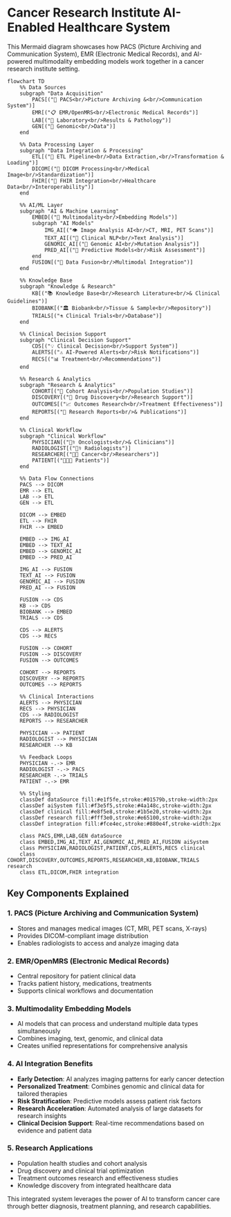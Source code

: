 # Cancer Research Institute AI-Enabled Healthcare System

This Mermaid diagram showcases how PACS (Picture Archiving and Communication System), EMR (Electronic Medical Records), and AI-powered multimodality embedding models work together in a cancer research institute setting.

```mermaid
flowchart TD
    %% Data Sources
    subgraph "Data Acquisition"
        PACS[("🏥 PACS<br/>Picture Archiving &<br/>Communication System")]
        EMR[("📋 EMR/OpenMRS<br/>Electronic Medical Records")]
        LAB[("🧪 Laboratory<br/>Results & Pathology")]
        GEN[("🧬 Genomic<br/>Data")]
    end
    
    %% Data Processing Layer
    subgraph "Data Integration & Processing"
        ETL[("🔄 ETL Pipeline<br/>Data Extraction,<br/>Transformation & Loading")]
        DICOM[("📸 DICOM Processing<br/>Medical Image<br/>Standardization")]
        FHIR[("🔗 FHIR Integration<br/>Healthcare Data<br/>Interoperability")]
    end
    
    %% AI/ML Layer
    subgraph "AI & Machine Learning"
        EMBED[("🤖 Multimodality<br/>Embedding Models")]
        subgraph "AI Models"
            IMG_AI[("👁️ Image Analysis AI<br/>CT, MRI, PET Scans")]
            TEXT_AI[("📝 Clinical NLP<br/>Text Analysis")]
            GENOMIC_AI[("🧬 Genomic AI<br/>Mutation Analysis")]
            PRED_AI[("🎯 Predictive Models<br/>Risk Assessment")]
        end
        FUSION[("🔀 Data Fusion<br/>Multimodal Integration")]
    end
    
    %% Knowledge Base
    subgraph "Knowledge & Research"
        KB[("📚 Knowledge Base<br/>Research Literature<br/>& Clinical Guidelines")]
        BIOBANK[("🏛️ Biobank<br/>Tissue & Sample<br/>Repository")]
        TRIALS[("⚗️ Clinical Trials<br/>Database")]
    end
    
    %% Clinical Decision Support
    subgraph "Clinical Decision Support"
        CDS[("💡 Clinical Decision<br/>Support System")]
        ALERTS[("⚠️ AI-Powered Alerts<br/>Risk Notifications")]
        RECS[("📊 Treatment<br/>Recommendations")]
    end
    
    %% Research & Analytics
    subgraph "Research & Analytics"
        COHORT[("👥 Cohort Analysis<br/>Population Studies")]
        DISCOVERY[("🔬 Drug Discovery<br/>Research Support")]
        OUTCOMES[("📈 Outcomes Research<br/>Treatment Effectiveness")]
        REPORTS[("📄 Research Reports<br/>& Publications")]
    end
    
    %% Clinical Workflow
    subgraph "Clinical Workflow"
        PHYSICIAN[("👩‍⚕️ Oncologists<br/>& Clinicians")]
        RADIOLOGIST[("👨‍⚕️ Radiologists")]
        RESEARCHER[("👩‍🔬 Cancer<br/>Researchers")]
        PATIENT[("🧑‍🤝‍🧑 Patients")]
    end
    
    %% Data Flow Connections
    PACS --> DICOM
    EMR --> ETL
    LAB --> ETL
    GEN --> ETL
    
    DICOM --> EMBED
    ETL --> FHIR
    FHIR --> EMBED
    
    EMBED --> IMG_AI
    EMBED --> TEXT_AI
    EMBED --> GENOMIC_AI
    EMBED --> PRED_AI
    
    IMG_AI --> FUSION
    TEXT_AI --> FUSION
    GENOMIC_AI --> FUSION
    PRED_AI --> FUSION
    
    FUSION --> CDS
    KB --> CDS
    BIOBANK --> EMBED
    TRIALS --> CDS
    
    CDS --> ALERTS
    CDS --> RECS
    
    FUSION --> COHORT
    FUSION --> DISCOVERY
    FUSION --> OUTCOMES
    
    COHORT --> REPORTS
    DISCOVERY --> REPORTS
    OUTCOMES --> REPORTS
    
    %% Clinical Interactions
    ALERTS --> PHYSICIAN
    RECS --> PHYSICIAN
    CDS --> RADIOLOGIST
    REPORTS --> RESEARCHER
    
    PHYSICIAN --> PATIENT
    RADIOLOGIST --> PHYSICIAN
    RESEARCHER --> KB
    
    %% Feedback Loops
    PHYSICIAN -.-> EMR
    RADIOLOGIST -.-> PACS
    RESEARCHER -.-> TRIALS
    PATIENT -.-> EMR
    
    %% Styling
    classDef dataSource fill:#e1f5fe,stroke:#01579b,stroke-width:2px
    classDef aiSystem fill:#f3e5f5,stroke:#4a148c,stroke-width:2px
    classDef clinical fill:#e8f5e8,stroke:#1b5e20,stroke-width:2px
    classDef research fill:#fff3e0,stroke:#e65100,stroke-width:2px
    classDef integration fill:#fce4ec,stroke:#880e4f,stroke-width:2px
    
    class PACS,EMR,LAB,GEN dataSource
    class EMBED,IMG_AI,TEXT_AI,GENOMIC_AI,PRED_AI,FUSION aiSystem
    class PHYSICIAN,RADIOLOGIST,PATIENT,CDS,ALERTS,RECS clinical
    class COHORT,DISCOVERY,OUTCOMES,REPORTS,RESEARCHER,KB,BIOBANK,TRIALS research
    class ETL,DICOM,FHIR integration
```

## Key Components Explained

### 1. **PACS (Picture Archiving and Communication System)**

- Stores and manages medical images (CT, MRI, PET scans, X-rays)
- Provides DICOM-compliant image distribution
- Enables radiologists to access and analyze imaging data

### 2. **EMR/OpenMRS (Electronic Medical Records)**

- Central repository for patient clinical data
- Tracks patient history, medications, treatments
- Supports clinical workflows and documentation

### 3. **Multimodality Embedding Models**

- AI models that can process and understand multiple data types simultaneously
- Combines imaging, text, genomic, and clinical data
- Creates unified representations for comprehensive analysis

### 4. **AI Integration Benefits**

- **Early Detection**: AI analyzes imaging patterns for early cancer detection
- **Personalized Treatment**: Combines genomic and clinical data for tailored therapies
- **Risk Stratification**: Predictive models assess patient risk factors
- **Research Acceleration**: Automated analysis of large datasets for research insights
- **Clinical Decision Support**: Real-time recommendations based on evidence and patient data

### 5. **Research Applications**

- Population health studies and cohort analysis
- Drug discovery and clinical trial optimization
- Treatment outcomes research and effectiveness studies
- Knowledge discovery from integrated healthcare data

This integrated system leverages the power of AI to transform cancer care through better diagnosis, treatment planning, and research capabilities.
